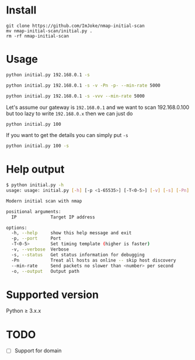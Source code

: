 # Install
```
git clone https://github.com/ImJoke/nmap-initial-scan
mv nmap-initial-scan/initial.py .
rm -rf nmap-initial-scan
```
# Usage
```sh
python initial.py 192.168.0.1 -s
```
```sh
python initial.py 192.168.0.1 -s -v -Pn -p- --min-rate 5000
```
```sh
python initial.py 192.168.0.1 -s -vvv --min-rate 5000
```
Let's assume our gateway is `192.168.0.1` and we want to scan 192.168.0.100 but too lazy to write `192.168.0.x` then we can just do
```sh
python initial.py 100
```
If you want to get the details you can simply put `-s`
```sh
python initial.py 100 -s
```
# Help output
```sh
$ python initial.py -h
usage: usage: initial.py [-h] [-p <1-65535>] [-T<0-5>] [-v] [-s] [-Pn] [--min-rate <number>] IP

Modern initial scan with nmap

positional arguments:
  IP             Target IP address

options:
  -h, --help     show this help message and exit
  -p, --port     Port
  -T<0-5>        Set timing template (higher is faster)
  -v, --verbose  Verbose
  -s, --status   Get status information for debugging
  -Pn            Treat all hosts as online -- skip host discovery
  --min-rate     Send packets no slower than <number> per second
  -o, --output   Output path
```
# Supported version
Python ≥ 3.x.x

#  TODO
- [ ] Support for domain
